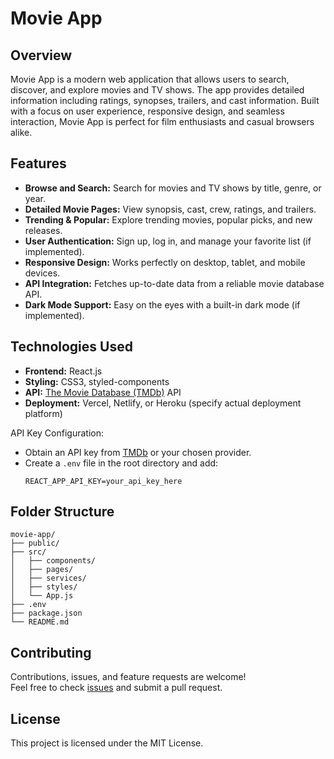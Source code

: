 # Movie App

## Overview

Movie App is a modern web application that allows users to search, discover, and explore movies and TV shows. The app provides detailed information including ratings, synopses, trailers, and cast information. Built with a focus on user experience, responsive design, and seamless interaction, Movie App is perfect for film enthusiasts and casual browsers alike.

## Features

- **Browse and Search:** Search for movies and TV shows by title, genre, or year.
- **Detailed Movie Pages:** View synopsis, cast, crew, ratings, and trailers.
- **Trending & Popular:** Explore trending movies, popular picks, and new releases.
- **User Authentication:** Sign up, log in, and manage your favorite list (if implemented).
- **Responsive Design:** Works perfectly on desktop, tablet, and mobile devices.
- **API Integration:** Fetches up-to-date data from a reliable movie database API.
- **Dark Mode Support:** Easy on the eyes with a built-in dark mode (if implemented).

## Technologies Used

- **Frontend:** React.js 
- **Styling:** CSS3, styled-components
- **API:** [The Movie Database (TMDb)](https://www.themoviedb.org/) API
- **Deployment:** Vercel, Netlify, or Heroku (specify actual deployment platform)


API Key Configuration:
   - Obtain an API key from [TMDb](https://www.themoviedb.org/) or your chosen provider.
   - Create a `.env` file in the root directory and add:
     ```env
     REACT_APP_API_KEY=your_api_key_here
     ```
     
## Folder Structure

```
movie-app/
├── public/
├── src/
│   ├── components/
│   ├── pages/
│   ├── services/
│   ├── styles/
│   └── App.js
├── .env
├── package.json
└── README.md
```

## Contributing

Contributions, issues, and feature requests are welcome!  
Feel free to check [issues](https://github.com/rodas-awgichew/movie-app/issues) and submit a pull request.


## License

This project is licensed under the MIT License.


